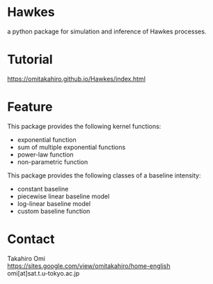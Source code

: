 # Hawkes
a python package for simulation and inference of Hawkes processes.

# Tutorial
https://omitakahiro.github.io/Hawkes/index.html

# Feature
This package provides the following kernel functions:
- exponential function  
- sum of multiple exponential functions  
- power-law function
- non-parametric function

This package provides the following classes of a baseline intensity:
- constant baseline  
- piecewise linear baseline model
- log-linear baseline model
- custom baseline function

# Contact
Takahiro Omi  
https://sites.google.com/view/omitakahiro/home-english  
omi[at]sat.t.u-tokyo.ac.jp  
